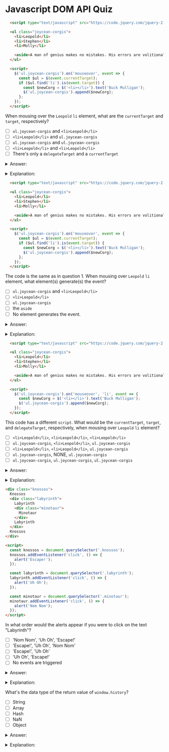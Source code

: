 # Javascript DOM API Quiz


```html
  <script type="text/javascript" src="https://code.jquery.com/jquery-2.1.1.js"></script>

  <ul class="joycean-corgis">
    <li>Leopold</li>
    <li>Stephen</li>
    <li>Molly</li>

    <aside>A man of genius makes no mistakes. His errors are volitional and are the portals of discovery.</aside>
  </ul>

  <script>
    $('ul.joycean-corgis').on('mouseover', event => {
      const $ul = $(event.currentTarget);
      if ($ul.find('li').is(event.target)) {
        const $newCorg = $('<li></li>').text('Buck Mulligan');
        $('ul.joycean-corgis').append($newCorg);
      };
    });
  </script>
```

When mousing over the `Leopold` `li` element, what are the `currentTarget` and `target`, respectively?
- [ ] `ul.joycean-corgis` and `<li>Leopold</li>`
- [ ] `<li>Leopold</li>` and `ul.joycean-corgis`
- [ ] `ul.joycean-corgis` and `ul.joycean-corgis`
- [ ] `<li>Leopold</li>` and `<li>Leopold</li>`
- [ ] There's only a `delegateTarget` and a `currentTarget`

<details><summary>Answer:</summary>

`ul.joycean-corgis` and `<li>Leopold</li>`</details>
<details><summary>Explanation:</summary>

`target` will be the element that triggered the event - in this case, the `<li>` element that was moused over. `currentTarget` is the element that the event listener is assigned to, which is the `ul.joycean-corgis`</details>



```html
  <script type="text/javascript" src="https://code.jquery.com/jquery-2.1.1.js"></script>

  <ul class="joycean-corgis">
    <li>Leopold</li>
    <li>Stephen</li>
    <li>Molly</li>

    <aside>A man of genius makes no mistakes. His errors are volitional and are the portals of discovery.</aside>
  </ul>

  <script>
    $('ul.joycean-corgis').on('mouseover', event => {
      const $ul = $(event.currentTarget);
      if ($ul.find('li').is(event.target)) {
        const $newCorg = $('<li></li>').text('Buck Mulligan');
        $('ul.joycean-corgis').append($newCorg);
      };
    });
  </script>
```

The code is the same as in question 1. When mousing over `Leopold` `li` element, what element(s) generate(s) the event?
- [ ] `ul.joycean-corgis` and `<li>Leopold</li>`
- [ ] `<li>Leopold</li>`
- [ ] `ul.joycean-corgis`
- [ ] the `aside`
- [ ] No element generates the event.

<details><summary>Answer:</summary>

`<li>Leopold</li>`</details>
<details><summary>Explanation:</summary>

The `<li>` is the element that was moused over and is therefore the element that generates the event.</details>



```html
  <script type="text/javascript" src="https://code.jquery.com/jquery-2.1.1.js"></script>

  <ul class="joycean-corgis">
    <li>Leopold</li>
    <li>Stephen</li>
    <li>Molly</li>

    <aside>A man of genius makes no mistakes. His errors are volitional and are the portals of discovery.</aside>
  </ul>

  <script>
    $('ul.joycean-corgis').on('mouseover', 'li', event => {
      const $newCorg = $('<li></li>').text('Buck Mulligan');
      $('ul.joycean-corgis').append($newCorg);
    });
  </script>
```

This code has a different `script`. What would be the `currentTarget`, `target`, and `delegateTarget`, respectively, when mousing over `Leopold` `li` element?
- [ ] `<li>Leopold</li>`, `<li>Leopold</li>`, `<li>Leopold</li>`
- [ ] `ul.joycean-corgis`, `<li>Leopold</li>`, `ul.joycean-corgis`
- [ ] `<li>Leopold</li>`, `<li>Leopold</li>`, `ul.joycean-corgis`
- [ ] `ul.joycean-corgis`, NONE, `ul.joycean-corgis`
- [ ] `ul.joycean-corgis`, `ul.joycean-corgis`, `ul.joycean-corgis`

<details><summary>Answer:</summary>

`<li>Leopold</li>`, `<li>Leopold</li>`, `ul.joycean-corgis`</details>
<details><summary>Explanation:</summary>

We are mousing over `<li>Leopold</li>` therefore that is the `target`.  The event listener is assigned to the `'li'` elements that are children to `ul.joycean-corgis`, therefor the `currentTarget` is the `'li'` that was moused over (`<li>Leopold</li>`).  The `delegateTarget` will be the element that the event listener was originally attached, `'ul.joycean-corgis'`.</details>



```html
<div class="knossos">
  Knossos
  <div class="labyrinth">
    Labyrinth
    <div class="minotaur">
      Minotaur
    </div>
    Labyrinth
  </div>
  Knossos
</div>

<script>
  const knossos = document.querySelector('.knossos');
  knossos.addEventListener('click', () => {
    alert('Escape!');
  });

  const labyrinth = document.querySelector('.labyrinth');
  labyrinth.addEventListener('click', () => {
    alert('Uh Oh');
  });

  const minotaur = document.querySelector('.minotaur');
  minotaur.addEventListener('click', () => {
    alert('Nom Nom');
  });
</script>
```

In what order would the alerts appear if you were to click on the text "Labyrinth"?
- [ ] 'Nom Nom', 'Uh Oh', 'Escape!'
- [ ] 'Escape!', 'Uh Oh', 'Nom Nom'
- [ ] 'Escape!', 'Uh Oh'
- [ ] 'Uh Oh', 'Escape!'
- [ ] No events are triggered

<details><summary>Answer:</summary>

'Uh Oh', 'Escape!'</details>
<details><summary>Explanation:</summary>

The event will start at the element that we clicked on and then bubble up.</details>



What's the data type of the return value of `window.history`?
- [ ] String
- [ ] Array
- [ ] Hash
- [ ] NaN
- [ ] Object

<details><summary>Answer:</summary>

Object</details>
<details><summary>Explanation:</summary>

Everything in JS is an object! `window.history` is an object with different properties like `length`.</details>